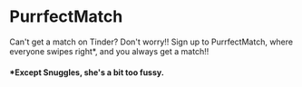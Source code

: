 # PurrfectMatch

Can't get a match on Tinder?
Don't worry!! Sign up to PurrfectMatch, where everyone swipes right\*, and you always get a match!!



#### \*Except Snuggles, she's a bit too fussy.
